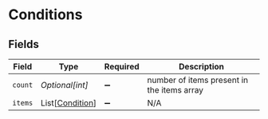 # Conditions


## Fields

| Field                                               | Type                                                | Required                                            | Description                                         |
| --------------------------------------------------- | --------------------------------------------------- | --------------------------------------------------- | --------------------------------------------------- |
| `count`                                             | *Optional[int]*                                     | :heavy_minus_sign:                                  | number of items present in the items array          |
| `items`                                             | List[[Condition](../../models/shared/condition.md)] | :heavy_minus_sign:                                  | N/A                                                 |